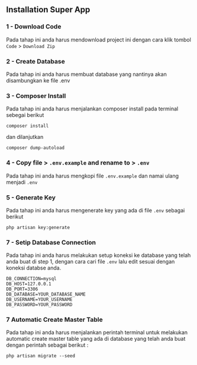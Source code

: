 Installation Super App
------------
### 1 - Download Code
Pada tahap ini anda harus mendownload project ini dengan cara klik tombol `Code` > `Download Zip`

### 2 - Create Database
Pada tahap ini anda harus membuat database yang nantinya akan disambungkan ke file .env

### 3 - Composer Install
Pada tahap ini anda harus menjalankan composer install pada terminal sebegai berikut
```shell
composer install
```

dan dilanjutkan

```shell
composer dump-autoload
```

### 4 - Copy file > `.env.example` and rename to > `.env`
Pada tahap ini anda harus mengkopi file `.env.example` dan namai ulang menjadi `.env`


### 5 - Generate Key
Pada tahap ini anda harus mengenerate key yang ada di file `.env` sebagai berikut
```shell
php artisan key:generate
```

### 7 - Setip Database Connection
Pada tahap ini anda harus melakukan setup koneksi ke database yang telah anda buat di step 1, dengan cara cari file `.env` lalu edit sesuai dengan koneksi databse anda. 

```shell
DB_CONNECTION=mysql
DB_HOST=127.0.0.1
DB_PORT=3306
DB_DATABASE=YOUR_DATABASE_NAME
DB_USERNAME=YOUR_USERNAME
DB_PASSWORD=YOUR_PASSWORD
```

### 7 Automatic Create Master Table
Pada tahap ini anda harus menjalankan perintah terminal untuk melakukan automatic create master table yang ada di database yang telah anda buat dengan perintah sebagai berikut : 

```shell
php artisan migrate --seed
```
